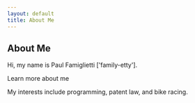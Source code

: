 ```yaml
---
layout: default
title: About Me
---
```


<h2>About Me</h2>

Hi, my name is Paul Famiglietti ['family-etty'].

Learn more about me

My interests include programming, patent law, and bike racing.
